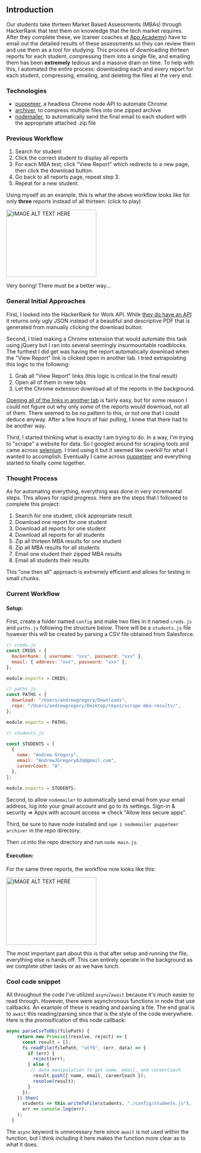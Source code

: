 ## Introduction

Our students take thirteen Market Based Assessments (MBAs) through HackerRank that test them on knowledge that the tech market requires. After they complete these, we (career coaches at [App Academy](https://www.appacademy.io/)) have to email out the detailed results of these assessments so they can review them and use them as a tool for studying. This process of downloading thirteen reports for each student, compressing them into a single file, and emailing them has been **extremely** tedious and a massive drain on time. To help with this, I automated the entire process: downloading each and every report for each student, compressing, emailing, and deleting the files at the very end.

### Technologies

- [puppeteer](https://github.com/GoogleChrome/puppeteer/), a headless Chrome node API to automate Chrome
- [archiver](https://github.com/archiverjs/node-archiver), to compress multiple files into one zipped archive
- [nodemailer](https://github.com/nodemailer/nodemailer), to automatically send the final email to each student with the appropriate attached .zip file

### Previous Workflow

1. Search for student
2. Click the correct student to display all reports
3. For each MBA test, click "View Report" which redirects to a new page, then click the download button.
4. Go back to all reports page, repeat step 3.
5. Repeat for a new student.

Using myself as an example, this is what the above workflow looks like for only **three** reports instead of all thirteen: (click to play)

<a href="http://www.youtube.com/watch?feature=player_embedded&v=3A_IvwM7e1Y
" target="_blank"><img src="http://img.youtube.com/vi/3A_IvwM7e1Y/0.jpg"
alt="IMAGE ALT TEXT HERE" width="240" height="180"></a>

Very boring! There must be a better way...

### General Initial Approaches

First, I looked into the HackerRank for Work API. While [they do have an API](https://www.hackerrank.com/work/apidocs#!/Tests/options_tests) it returns only ugly JSON instead of a beautiful and descriptive PDF that is generated from manually clicking the download button.

Second, I tried making a Chrome extension that would automate this task using jQuery but I ran into several seemingly insurmountable roadblocks. The furthest I did get was having the report automatically download when the "View Report" link is clicked open in another tab. I tried extrapolating this logic to the following:

1. Grab all "View Report" links (this logic is critical in the final result)
2. Open all of them in new tabs
3. Let the Chrome extension download all of the reports in the background.

[Opening all of the links in another tab](https://developer.mozilla.org/en-US/docs/Web/API/Window/open) is fairly easy, but for some reason I could not figure out why only _some_ of the reports would download, not all of them. There seemed to be no pattern to this, or not one that I could deduce anyway. After a few hours of hair pulling, I knew that there had to be another way.

Third, I started thinking what is exactly I am trying to do. In a way, I'm trying to "scrape" a website for data. So I googled around for scraping tools and came across [selenium](https://github.com/SeleniumHQ/selenium). I tried using it but it seemed like overkill for what I wanted to accomplish. Eventually I came across [puppeteer](https://github.com/GoogleChrome/puppeteer/) and everything started to finally come together.

### Thought Process

As for automating everything, everything was done in very incremental steps. This allows for rapid progress. Here are the steps that I followed to complete this project:

1. Search for one student, click appropriate result
2. Download one report for one student
3. Download all reports for one student
4. Download all reports for all students
5. Zip all thirteen MBA results for one student
6. Zip all MBA results for all students
7. Email one student their zipped MBA results
8. Email all students their results

This "one then all" approach is extremely efficient and allows for testing in small chunks.

### Current Workflow

#### Setup:

First, create a folder named `config` and make two files in it named `creds.js` and `paths.js` following the structure below. There will be a `students.js` file however this will be created by parsing a CSV file obtained from Salesforce.

```javascript
// creds.js
const CREDS = {
  HackerRank: { username: "xxx", password: "xxx" },
  email: { address: "xxx", password: "xxx" },
};

module.exports = CREDS;

// paths.js
const PATHS = {
  download: "/Users/andrewgregory/Downloads",
  repo: "/Users/andrewgregory/Desktop/repos/scrape-mba-results/",
};

module.exports = PATHS;

// students.js

const STUDENTS = [
  {
    name: "Andrew Gregory",
    email: "AndrewJGregoryAJG@gmail.com",
    careerCoach: "A",
  },
];

module.exports = STUDENTS;
```

Second, to allow `nodemailer` to automatically send email from your email address, log into your gmail account and go to its settings. Sign-in & security => Apps with account access => check "Allow less secure apps".

Third, be sure to have node installed and `npm i nodemailer puppeteer archiver` in the repo directory.

Then `cd` into the repo directory and run `node main.js`.

#### Execution:

For the same three reports, the workflow now looks like this:

<a href="http://www.youtube.com/watch?feature=player_embedded&v=06ElqxY4w6U
" target="_blank"><img src="http://img.youtube.com/vi/06ElqxY4w6U/0.jpg"
alt="IMAGE ALT TEXT HERE" width="240" height="180"></a>

The most important part about this is that after setup and running the file, everything else is hands off. This can entirely operate in the background as we complete other tasks or as we have lunch.

### Cool code snippet

All throughout the code I've utilized `async`/`await` because it's much easier to read through. However, there were asynchronous functions in node that use callbacks. An example of these is reading and parsing a file. The end goal is to `await` this reading/parsing since that is the style of the code everywhere. Here is the promisification of this node callback:

```js
async parseCsvToObj(filePath) {
    return new Promise((resolve, reject) => {
      const result = [];
      fs.readFile(filePath, "utf8", (err, data) => {
        if (err) {
          reject(err);
        } else {
         // data manipulation to get name, email, and careerCoach
          result.push({ name, email, careerCoach });
          resolve(result);
        }
      });
    }).then(
      students => this.writeToFile(students, "./config/students.js"),
      err => console.log(err),
    );
  }
```

The `async` keyword is unnecessary here since `await` is not used within the function, but I think including it here makes the function more clear as to what it does.
